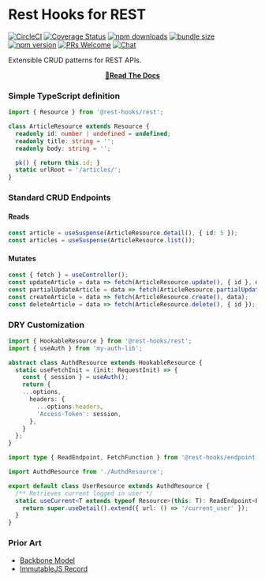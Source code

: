 # Rest Hooks for REST
[![CircleCI](https://circleci.com/gh/coinbase/rest-hooks/tree/master.svg?style=shield)](https://circleci.com/gh/coinbase/rest-hooks)
[![Coverage Status](https://img.shields.io/codecov/c/gh/coinbase/rest-hooks/master.svg?style=flat-square)](https://app.codecov.io/gh/coinbase/rest-hooks?branch=master)
[![npm downloads](https://img.shields.io/npm/dm/@rest-hooks/rest.svg?style=flat-square)](https://www.npmjs.com/package/@rest-hooks/rest)
[![bundle size](https://img.shields.io/bundlephobia/minzip/@rest-hooks/rest?style=flat-square)](https://bundlephobia.com/result?p=@rest-hooks/rest)
[![npm version](https://img.shields.io/npm/v/@rest-hooks/rest.svg?style=flat-square)](https://www.npmjs.com/package/@rest-hooks/rest)
[![PRs Welcome](https://img.shields.io/badge/PRs-welcome-brightgreen.svg?style=flat-square)](http://makeapullrequest.com)
[![Chat](https://img.shields.io/discord/768254430381735967.svg?style=flat-square&colorB=758ED3)](https://discord.gg/35nb8Mz)

Extensible CRUD patterns for REST APIs.

<div align="center">

**[📖Read The Docs](https://resthooks.io/docs/rest/usage)**

</div>

### Simple TypeScript definition

```typescript
import { Resource } from '@rest-hooks/rest';

class ArticleResource extends Resource {
  readonly id: number | undefined = undefined;
  readonly title: string = '';
  readonly body: string = '';

  pk() { return this.id; }
  static urlRoot = '/articles/';
}
```

### Standard CRUD Endpoints

#### Reads

```typescript
const article = useSuspense(ArticleResource.detail(), { id: 5 });
const articles = useSuspense(ArticleResource.list());
```

#### Mutates

```typescript
const { fetch } = useController();
const updateArticle = data => fetch(ArticleResource.update(), { id }, data);
const partialUpdateArticle = data => fetch(ArticleResource.partialUpdate(), { id }, data);
const createArticle = data => fetch(ArticleResource.create(), data);
const deleteArticle = data => fetch(ArticleResource.delete(), { id });
```

### DRY Customization

```typescript
import { HookableResource } from '@rest-hooks/rest';
import { useAuth } from 'my-auth-lib';

abstract class AuthdResource extends HookableResource {
  static useFetchInit = (init: RequestInit) => {
    const { session } = useAuth();
    return {
    ...options,
      headers: {
        ...options.headers,
        'Access-Token': session,
      },
    }
  };
}
```

```typescript
import type { ReadEndpoint, FetchFunction } from '@rest-hooks/endpoint';

import AuthdResource from './AuthdResource';

export default class UserResource extends AuthdResource {
  /** Retrieves current logged in user */
  static useCurrent<T extends typeof Resource>(this: T): ReadEndpoint<FetchFunction, T> {
    return super.useDetail().extend({ url: () => '/current_user' });
  }
}
```

### Prior Art

- [Backbone Model](https://backbonejs.org/#Model)
- [ImmutableJS Record](https://immutable-js.github.io/immutable-js/docs/#/Record)
